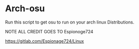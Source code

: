 # Arch-osu
Run this script to get osu to run on your arch linux Distributions.

NOTE ALL CREDIT GOES TO Espionoge724

https://gitlab.com/Espionage724/Linux
